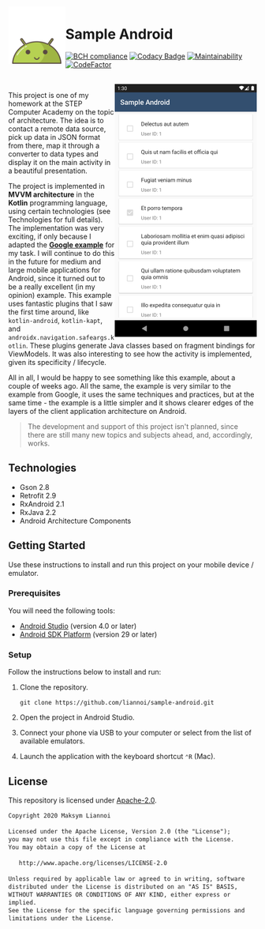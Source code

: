 <img align="left" width="116" height="116" src="https://raw.githubusercontent.com/liannoi/sample-android/master/.github/icon.png" />

# Sample Android

[![BCH compliance](https://bettercodehub.com/edge/badge/liannoi/sample-android?branch=master)](https://bettercodehub.com/)
[![Codacy Badge](https://app.codacy.com/project/badge/Grade/4a2390d535f84369adc41b8156f630a5)](https://www.codacy.com/manual/liannoi/sample-android?utm_source=github.com&amp;utm_medium=referral&amp;utm_content=liannoi/sample-android&amp;utm_campaign=Badge_Grade)
[![Maintainability](https://api.codeclimate.com/v1/badges/f4caf431b82e9f80469a/maintainability)](https://codeclimate.com/github/liannoi/sample-android/maintainability)
[![CodeFactor](https://www.codefactor.io/repository/github/liannoi/sample-android/badge)](https://www.codefactor.io/repository/github/liannoi/sample-android)

<br />
<img align="right" src="https://raw.githubusercontent.com/liannoi/sample-android/master/.github/screenshot-01.png" alt="Main screenshot" width="288" height="512" style="display: inline; float: right" />

This project is one of my homework at the STEP Computer Academy on the topic of architecture. The
idea is to contact a remote data source, pick up data in JSON format from there, map it through a
converter to data types and display it on the main activity in a beautiful presentation.

The project is implemented in **MVVM architecture** in the **Kotlin** programming language, using certain
technologies (see Technologies for full details). The implementation was very exciting, if only
because I adapted the [**Google example**](https://github.com/android/architecture-samples) for my task.
I will continue to do this in the future for medium and large mobile applications for Android, since
it turned out to be a really excellent (in my opinion) example. This example uses fantastic plugins
that I saw the first time around, like ```kotlin-android```, ```kotlin-kapt```, and
```androidx.navigation.safeargs.kotlin```. These plugins generate Java classes based on fragment
bindings for ViewModels. It was also interesting to see how the activity is implemented, given its
specificity / lifecycle.

All in all, I would be happy to see something like this example, about a couple of weeks ago. All
the same, the example is very similar to the example from Google, it uses the same techniques and
practices, but at the same time - the example is a little simpler and it shows clearer edges of the
layers of the client application architecture on Android.

> The development and support of this project isn't planned, since there are still many new topics and
> subjects ahead, and, accordingly, works.

## Technologies

* Gson 2.8
* Retrofit 2.9
* RxAndroid 2.1
* RxJava 2.2
* Android Architecture Components

## Getting Started

Use these instructions to install and run this project on your mobile device / emulator.

### Prerequisites

You will need the following tools:

* [Android Studio](https://developer.android.com/studio) (version 4.0 or later)
* [Android SDK Platform](https://developer.android.com/studio/releases/platforms#10) (version 29 or later)

### Setup

Follow the instructions below to install and run:

1. Clone the repository.

   ```
   git clone https://github.com/liannoi/sample-android.git
   ```

2. Open the project in Android Studio.

3. Connect your phone via USB to your computer or select from the list of available emulators.

4. Launch the application with the keyboard shortcut ```⌃R``` (Mac).

## License

This repository is licensed under [Apache-2.0](https://github.com/liannoi/sample-android/blob/master/LICENSE).

```
Copyright 2020 Maksym Liannoi

Licensed under the Apache License, Version 2.0 (the "License");
you may not use this file except in compliance with the License.
You may obtain a copy of the License at

   http://www.apache.org/licenses/LICENSE-2.0

Unless required by applicable law or agreed to in writing, software
distributed under the License is distributed on an "AS IS" BASIS,
WITHOUT WARRANTIES OR CONDITIONS OF ANY KIND, either express or implied.
See the License for the specific language governing permissions and
limitations under the License.
```
